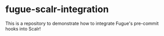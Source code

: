 # fugue-scalr-integration
This is a repository to demonstrate how to integrate Fugue's pre-commit hooks into Scalr!
